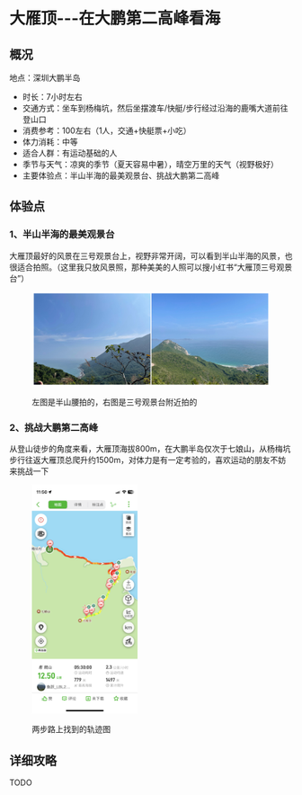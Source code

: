 # 大雁顶---在大鹏第二高峰看海

## 概况

地点：深圳大鹏半岛

* 时长：7小时左右
* 交通方式：坐车到杨梅坑，然后坐摆渡车/快艇/步行经过沿海的鹿嘴大道前往登山口
* 消费参考：100左右（1人，交通+快艇票+小吃）
* 体力消耗：中等
* 适合人群：有运动基础的人
* 季节与天气：凉爽的季节（夏天容易中暑），晴空万里的天气（视野极好）
* 主要体验点：半山半海的最美观景台、挑战大鹏第二高峰

## 体验点

### 1、半山半海的最美观景台

大雁顶最好的风景在三号观景台上，视野非常开阔，可以看到半山半海的风景，也很适合拍照。（这里我只放风景照，那种美美的人照可以搜小红书“大雁顶三号观景台”）

<figure><img src=".gitbook/assets/大雁顶1.jpg" alt=""><figcaption><p>左图是半山腰拍的，右图是三号观景台附近拍的</p></figcaption></figure>

### 2、挑战大鹏第二高峰

从登山徒步的角度来看，大雁顶海拔800m，在大鹏半岛仅次于七娘山，从杨梅坑步行往返大雁顶总爬升约1500m，对体力是有一定考验的，喜欢运动的朋友不妨来挑战一下

<figure><img src=".gitbook/assets/大雁顶2.PNG" alt="" width="188"><figcaption><p>两步路上找到的轨迹图</p></figcaption></figure>

## 详细攻略

TODO
